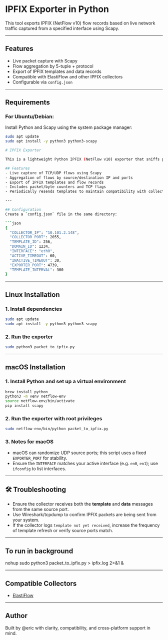 # IPFIX Exporter in Python

This tool exports IPFIX (NetFlow v10) flow records based on live network traffic captured from a specified interface using Scapy.

---

## Features

- Live packet capture with Scapy
- Flow aggregation by 5-tuple + protocol
- Export of IPFIX templates and data records
- Compatible with ElastiFlow and other IPFIX collectors
- Configurable via `config.json`

---

## Requirements

### For Ubuntu/Debian:

Install Python and Scapy using the system package manager:

```bash
sudo apt update
sudo apt install -y python3 python3-scapy

# IPFIX Exporter

This is a lightweight Python IPFIX (NetFlow v10) exporter that sniffs packets from a network interface and sends IPFIX flow records to a collector like ElastiFlow.

## Features
- Live capture of TCP/UDP flows using Scapy
- Aggregation of flows by source/destination IP and ports
- Export of IPFIX templates and flow records
- Includes packet/byte counters and TCP flags
- Periodically resends templates to maintain compatibility with collectors

---

## Configuration
Create a `config.json` file in the same directory:

```json
{
  "COLLECTOR_IP": "10.101.2.148",
  "COLLECTOR_PORT": 2055,
  "TEMPLATE_ID": 256,
  "DOMAIN_ID": 1234,
  "INTERFACE": "eth0",
  "ACTIVE_TIMEOUT": 60,
  "INACTIVE_TIMEOUT": 30,
  "EXPORTER_PORT": 4739,
  "TEMPLATE_INTERVAL": 300
}
```

---

## Linux Installation
### 1. Install dependencies
```bash
sudo apt update
sudo apt install -y python3 python3-scapy
```

### 2. Run the exporter
```bash
sudo python3 packet_to_ipfix.py
```

---

## macOS Installation
### 1. Install Python and set up a virtual environment
```bash
brew install python
python3 -m venv netflow-env
source netflow-env/bin/activate
pip install scapy
```

### 2. Run the exporter with root privileges
```bash
sudo netflow-env/bin/python packet_to_ipfix.py
```

### 3. Notes for macOS
- macOS can randomize UDP source ports; this script uses a fixed `EXPORTER_PORT` for stability.
- Ensure the `INTERFACE` matches your active interface (e.g. `en0`, `en1`); use `ifconfig` to list interfaces.

---

## 🛠️ Troubleshooting
- Ensure the collector receives both the **template** and **data** messages from the same source port.
- Use Wireshark/tcpdump to confirm IPFIX packets are being sent from your system.
- If the collector logs `template not yet received`, increase the frequency of template refresh or verify source ports match.


---
## To run in background

nohup sudo python3 packet_to_ipfix.py > ipfix.log 2>&1 &



---

## Compatible Collectors
- [ElastiFlow](https://github.com/elastiflow/elastiflow)

---

## Author
Built by @eric with clarity, compatibility, and cross-platform support in mind.

